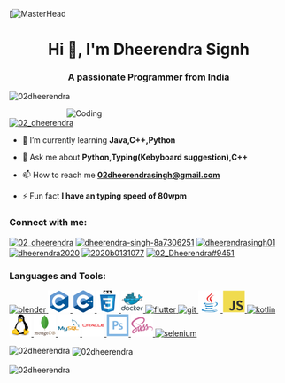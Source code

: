 [![MasterHead](https://wallpaperaccess.com/full/4712240.jpg)
<h1 align="center">Hi 👋, I'm Dheerendra Signh</h1>
<h3 align="center">A passionate Programmer from India</h3>


<p align="left"> <img src="https://komarev.com/ghpvc/?username=02dheerendra&label=Profile%20views&color=0e75b6&style=flat" alt="02dheerendra" /> </p>

<img align="right" alt="Coding" width="400" src="https://giffiles.alphacoders.com/207/207963.gif">
<p align="left"> <a href="https://twitter.com/02_dheerendra" target="blank"><img src="https://img.shields.io/twitter/follow/02_dheerendra?logo=twitter&style=for-the-badge" alt="02_dheerendra" /></a> </p>

- 🌱 I’m currently learning **Java,C++,Python**

- 💬 Ask me about **Python,Typing(Kebyboard suggestion),C++**

- 📫 How to reach me **02dheerendrasingh@gmail.com**

- ⚡ Fun fact **I have an typing speed of 80wpm**

<h3 align="left">Connect with me:</h3>
<p align="left">
<a href="https://twitter.com/02_dheerendra" target="blank"><img align="center" src="https://raw.githubusercontent.com/rahuldkjain/github-profile-readme-generator/master/src/images/icons/Social/twitter.svg" alt="02_dheerendra" height="30" width="40" /></a>
<a href="https://linkedin.com/in/dheerendra-singh-8a7306251" target="blank"><img align="center" src="https://raw.githubusercontent.com/rahuldkjain/github-profile-readme-generator/master/src/images/icons/Social/linked-in-alt.svg" alt="dheerendra-singh-8a7306251" height="30" width="40" /></a>
<a href="https://kaggle.com/dheerendrasingh01" target="blank"><img align="center" src="https://raw.githubusercontent.com/rahuldkjain/github-profile-readme-generator/master/src/images/icons/Social/kaggle.svg" alt="dheerendrasingh01" height="30" width="40" /></a>
<a href="https://www.codechef.com/users/dheerendra2020" target="blank"><img align="center" src="https://cdn.jsdelivr.net/npm/simple-icons@3.1.0/icons/codechef.svg" alt="dheerendra2020" height="30" width="40" /></a>
<a href="https://www.hackerrank.com/2020b0131077" target="blank"><img align="center" src="https://raw.githubusercontent.com/rahuldkjain/github-profile-readme-generator/master/src/images/icons/Social/hackerrank.svg" alt="2020b0131077" height="30" width="40" /></a>
<a href="https://discord.gg/02_Dheerendra#9451" target="blank"><img align="center" src="https://raw.githubusercontent.com/rahuldkjain/github-profile-readme-generator/master/src/images/icons/Social/discord.svg" alt="02_Dheerendra#9451" height="30" width="40" /></a>
</p>

<h3 align="left">Languages and Tools:</h3>
<p align="left"> <a href="https://www.blender.org/" target="_blank" rel="noreferrer"> <img src="https://download.blender.org/branding/community/blender_community_badge_white.svg" alt="blender" width="40" height="40"/> </a> <a href="https://www.cprogramming.com/" target="_blank" rel="noreferrer"> <img src="https://raw.githubusercontent.com/devicons/devicon/master/icons/c/c-original.svg" alt="c" width="40" height="40"/> </a> <a href="https://www.w3schools.com/cpp/" target="_blank" rel="noreferrer"> <img src="https://raw.githubusercontent.com/devicons/devicon/master/icons/cplusplus/cplusplus-original.svg" alt="cplusplus" width="40" height="40"/> </a> <a href="https://www.w3schools.com/css/" target="_blank" rel="noreferrer"> <img src="https://raw.githubusercontent.com/devicons/devicon/master/icons/css3/css3-original-wordmark.svg" alt="css3" width="40" height="40"/> </a> <a href="https://www.docker.com/" target="_blank" rel="noreferrer"> <img src="https://raw.githubusercontent.com/devicons/devicon/master/icons/docker/docker-original-wordmark.svg" alt="docker" width="40" height="40"/> </a> <a href="https://flutter.dev" target="_blank" rel="noreferrer"> <img src="https://www.vectorlogo.zone/logos/flutterio/flutterio-icon.svg" alt="flutter" width="40" height="40"/> </a> <a href="https://git-scm.com/" target="_blank" rel="noreferrer"> <img src="https://www.vectorlogo.zone/logos/git-scm/git-scm-icon.svg" alt="git" width="40" height="40"/> </a> <a href="https://www.java.com" target="_blank" rel="noreferrer"> <img src="https://raw.githubusercontent.com/devicons/devicon/master/icons/java/java-original.svg" alt="java" width="40" height="40"/> </a> <a href="https://developer.mozilla.org/en-US/docs/Web/JavaScript" target="_blank" rel="noreferrer"> <img src="https://raw.githubusercontent.com/devicons/devicon/master/icons/javascript/javascript-original.svg" alt="javascript" width="40" height="40"/> </a> <a href="https://kotlinlang.org" target="_blank" rel="noreferrer"> <img src="https://www.vectorlogo.zone/logos/kotlinlang/kotlinlang-icon.svg" alt="kotlin" width="40" height="40"/> </a> <a href="https://www.linux.org/" target="_blank" rel="noreferrer"> <img src="https://raw.githubusercontent.com/devicons/devicon/master/icons/linux/linux-original.svg" alt="linux" width="40" height="40"/> </a> <a href="https://www.mongodb.com/" target="_blank" rel="noreferrer"> <img src="https://raw.githubusercontent.com/devicons/devicon/master/icons/mongodb/mongodb-original-wordmark.svg" alt="mongodb" width="40" height="40"/> </a> <a href="https://www.mysql.com/" target="_blank" rel="noreferrer"> <img src="https://raw.githubusercontent.com/devicons/devicon/master/icons/mysql/mysql-original-wordmark.svg" alt="mysql" width="40" height="40"/> </a> <a href="https://www.oracle.com/" target="_blank" rel="noreferrer"> <img src="https://raw.githubusercontent.com/devicons/devicon/master/icons/oracle/oracle-original.svg" alt="oracle" width="40" height="40"/> </a> <a href="https://www.photoshop.com/en" target="_blank" rel="noreferrer"> <img src="https://raw.githubusercontent.com/devicons/devicon/master/icons/photoshop/photoshop-line.svg" alt="photoshop" width="40" height="40"/> </a> <a href="https://sass-lang.com" target="_blank" rel="noreferrer"> <img src="https://raw.githubusercontent.com/devicons/devicon/master/icons/sass/sass-original.svg" alt="sass" width="40" height="40"/> </a> <a href="https://www.selenium.dev" target="_blank" rel="noreferrer"> <img src="https://raw.githubusercontent.com/detain/svg-logos/780f25886640cef088af994181646db2f6b1a3f8/svg/selenium-logo.svg" alt="selenium" width="40" height="40"/> </a> </p>

<p><img align="left" src="https://github-readme-stats.vercel.app/api/top-langs?username=02dheerendra&show_icons=true&locale=en&layout=compact" alt="02dheerendra" /></p>

<p>&nbsp;<img align="center" src="https://github-readme-stats.vercel.app/api?username=02dheerendra&show_icons=true&locale=en" alt="02dheerendra" /></p>

<p><img align="center" src="https://github-readme-streak-stats.herokuapp.com/?user=02dheerendra&" alt="02dheerendra" /></p>
